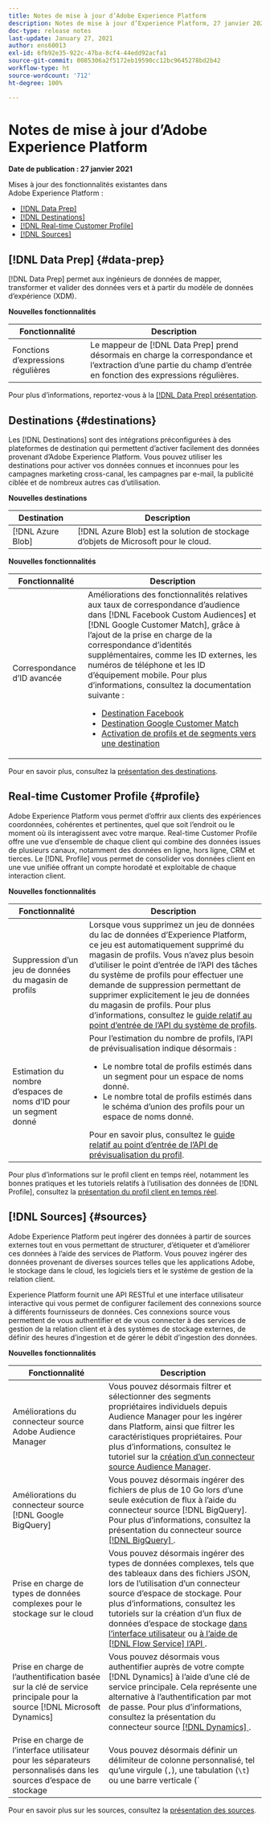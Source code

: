 ```yaml
---
title: Notes de mise à jour d’Adobe Experience Platform
description: Notes de mise à jour d’Experience Platform, 27 janvier 2021
doc-type: release notes
last-update: January 27, 2021
author: ens60013
exl-id: 6fb92e35-922c-47ba-8cf4-44edd92acfa1
source-git-commit: 0085306a2f5172eb19590cc12bc9645278bd2b42
workflow-type: ht
source-wordcount: '712'
ht-degree: 100%

---
```


# Notes de mise à jour d’Adobe Experience Platform

**Date de publication : 27 janvier 2021**

Mises à jour des fonctionnalités existantes dans Adobe Experience Platform :

- [[!DNL Data Prep]](#data-prep)
- [[!DNL Destinations]](#destinations)
- [[!DNL Real-time Customer Profile]](#profile)
- [[!DNL Sources]](#sources)

## [!DNL Data Prep] {#data-prep}

[!DNL Data Prep] permet aux ingénieurs de données de mapper, transformer et valider des données vers et à partir du modèle de données d’expérience (XDM).

**Nouvelles fonctionnalités**

| Fonctionnalité | Description |
| ------- | ----------- |
| Fonctions d’expressions régulières | Le mappeur de [!DNL Data Prep] prend désormais en charge la correspondance et l’extraction d’une partie du champ d’entrée en fonction des expressions régulières. |

Pour plus d’informations, reportez-vous à la [[!DNL Data Prep] présentation](../../data-prep/home.md).

## Destinations {#destinations}

Les [!DNL Destinations] sont des intégrations préconfigurées à des plateformes de destination qui permettent d’activer facilement des données provenant d’Adobe Experience Platform. Vous pouvez utiliser les destinations pour activer vos données connues et inconnues pour les campagnes marketing cross-canal, les campagnes par e-mail, la publicité ciblée et de nombreux autres cas d’utilisation.

**Nouvelles destinations**

| Destination | Description |
| ----------- | ----------- |
| [!DNL Azure Blob] | [!DNL Azure Blob] est la solution de stockage d’objets de Microsoft pour le cloud. |

**Nouvelles fonctionnalités**

| Fonctionnalité | Description |
| ------- | ----------- |
| Correspondance d’ID avancée | Améliorations des fonctionnalités relatives aux taux de correspondance d’audience dans [!DNL Facebook Custom Audiences] et [!DNL Google Customer Match], grâce à l’ajout de la prise en charge de la correspondance d’identités supplémentaires, comme les ID externes, les numéros de téléphone et les ID d’équipement mobile. Pour plus d’informations, consultez la documentation suivante : <ul><li>[Destination Facebook](../../destinations/catalog/social/facebook.md)</li><li>[Destination Google Customer Match](../../destinations/catalog/advertising/google-customer-match.md)</li><li>[Activation de profils et de segments vers une destination](../../destinations/ui/activate-destinations.md)</li></ul> |

Pour en savoir plus, consultez la [présentation des destinations](../../destinations/home.md).

## Real-time Customer Profile {#profile}

Adobe Experience Platform vous permet d’offrir aux clients des expériences coordonnées, cohérentes et pertinentes, quel que soit l’endroit ou le moment où ils interagissent avec votre marque. Real-time Customer Profile offre une vue d’ensemble de chaque client qui combine des données issues de plusieurs canaux, notamment des données en ligne, hors ligne, CRM et tierces. Le [!DNL Profile] vous permet de consolider vos données client en une vue unifiée offrant un compte horodaté et exploitable de chaque interaction client.

**Nouvelles fonctionnalités**

| Fonctionnalité | Description |
| ------- | ----------- |
| Suppression d’un jeu de données du magasin de profils | Lorsque vous supprimez un jeu de données du lac de données d’Experience Platform, ce jeu est automatiquement supprimé du magasin de profils. Vous n’avez plus besoin d’utiliser le point d’entrée de l’API des tâches du système de profils pour effectuer une demande de suppression permettant de supprimer explicitement le jeu de données du magasin de profils. Pour plus d’informations, consultez le [guide relatif au point d’entrée de l’API du système de profils](../../profile/api/profile-system-jobs.md). |
| Estimation du nombre d’espaces de noms d’ID pour un segment donné | Pour l’estimation du nombre de profils, l’API de prévisualisation indique désormais :<ul><li>Le nombre total de profils estimés dans un segment pour un espace de noms donné.</li><li>Le nombre total de profils estimés dans le schéma d’union des profils pour un espace de noms donné.</li></ul>Pour en savoir plus, consultez le [guide relatif au point d’entrée de l’API de prévisualisation du profil](../../profile/api/preview-sample-status.md). |

Pour plus d’informations sur le profil client en temps réel, notamment les bonnes pratiques et les tutoriels relatifs à l’utilisation des données de [!DNL Profile], consultez la [présentation du profil client en temps réel](../../profile/home.md).

## [!DNL Sources] {#sources}

Adobe Experience Platform peut ingérer des données à partir de sources externes tout en vous permettant de structurer, d’étiqueter et d’améliorer ces données à l’aide des services de Platform. Vous pouvez ingérer des données provenant de diverses sources telles que les applications Adobe, le stockage dans le cloud, les logiciels tiers et le système de gestion de la relation client.

Experience Platform fournit une API RESTful et une interface utilisateur interactive qui vous permet de configurer facilement des connexions source à différents fournisseurs de données. Ces connexions source vous permettent de vous authentifier et de vous connecter à des services de gestion de la relation client et à des systèmes de stockage externes, de définir des heures d’ingestion et de gérer le débit d’ingestion des données.

**Nouvelles fonctionnalités**

| Fonctionnalité | Description |
| ------- | ----------- |
| Améliorations du connecteur source Adobe Audience Manager | Vous pouvez désormais filtrer et sélectionner des segments propriétaires individuels depuis Audience Manager pour les ingérer dans Platform, ainsi que filtrer les caractéristiques propriétaires. Pour plus d’informations, consultez le tutoriel sur la [création d’un connecteur source Audience Manager](../../sources/tutorials/ui/create/adobe-applications/audience-manager.md). |
| Améliorations du connecteur source [!DNL Google BigQuery] | Vous pouvez désormais ingérer des fichiers de plus de 10 Go lors d’une seule exécution de flux à l’aide du connecteur source [!DNL BigQuery]. Pour plus d’informations, consultez la présentation du connecteur source [[!DNL BigQuery] ](../../sources/connectors/databases/bigquery.md). |
| Prise en charge de types de données complexes pour le stockage sur le cloud | Vous pouvez désormais ingérer des types de données complexes, tels que des tableaux dans des fichiers JSON, lors de l’utilisation d’un connecteur source d’espace de stockage. Pour plus d’informations, consultez les tutoriels sur la création d’un flux de données d’espace de stockage [dans l’interface utilisateur](../../sources/tutorials/ui/dataflow/batch/cloud-storage.md) ou [à l’aide de  [!DNL Flow Service] l’API ](../../sources/tutorials/api/collect/cloud-storage.md). |
| Prise en charge de l’authentification basée sur la clé de service principale pour la source [!DNL Microsoft Dynamics] | Vous pouvez désormais vous authentifier auprès de votre compte [!DNL Dynamics] à l’aide d’une clé de service principale. Cela représente une alternative à l’authentification par mot de passe. Pour plus d’informations, consultez la présentation du connecteur source [[!DNL Dynamics] ](../../sources/connectors/crm/ms-dynamics.md). |
| Prise en charge de l’interface utilisateur pour les séparateurs personnalisés dans les sources d’espace de stockage | Vous pouvez désormais définir un délimiteur de colonne personnalisé, tel qu’une virgule (`,`), une tabulation (`\t`) ou une barre verticale (`|`) pour collecter les fichiers délimités dans l’interface utilisateur. Pour plus d’informations, consultez le tutoriel sur la [création d’un flux de données avec un connecteur source d’espace de stockage](../../sources/tutorials/ui/dataflow/batch/cloud-storage.md). |

Pour en savoir plus sur les sources, consultez la [présentation des sources](../../sources/home.md).
